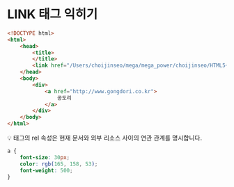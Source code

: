 <h1>LINK 태그 익히기</h1>

```html
<!DOCTYPE html>
<html>
    <head>
        <title>
        </title>
        <link href="/Users/choijinseo/mega/mega_power/choijinseo/HTML5+CSS/link test.css" rel="stylesheet">
    </head>
    <body>
        <div>
            <a href="http://www.gongdori.co.kr">
                공도리
            </a>
        </div>
    </body>
</html>
```

<aside>
💡 <link> 태그의 rel 속성은 현재 문서와 외부 리소스 사이의 연관 관계를 명시합니다.

</aside>

```css
a {
    font-size: 30px;
    color: rgb(165, 158, 53);
    font-weight: 500;
}
```